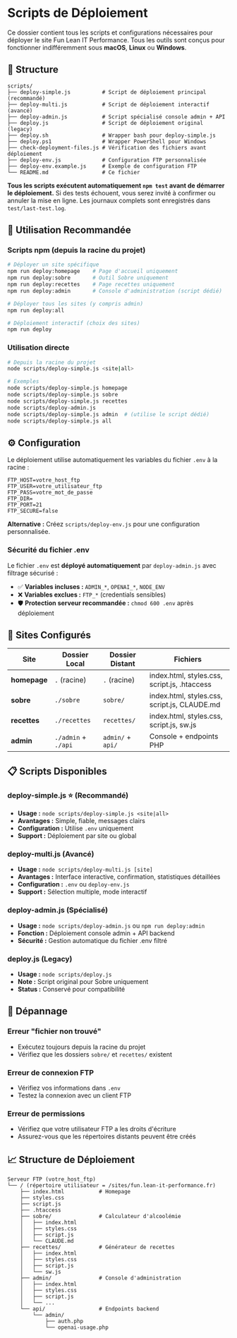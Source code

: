 # Scripts de Déploiement

Ce dossier contient tous les scripts et configurations nécessaires pour déployer le site Fun Lean IT Performance. Tous les outils sont conçus pour fonctionner indifféremment sous **macOS**, **Linux** ou **Windows**.

## 📁 Structure

```
scripts/
├── deploy-simple.js          # Script de déploiement principal (recommandé)
├── deploy-multi.js           # Script de déploiement interactif (avancé)
├── deploy-admin.js           # Script spécialisé console admin + API
├── deploy.js                 # Script de déploiement original (legacy)
├── deploy.sh                 # Wrapper bash pour deploy-simple.js
├── deploy.ps1                # Wrapper PowerShell pour Windows
├── check-deployment-files.js # Vérification des fichiers avant déploiement
├── deploy-env.js             # Configuration FTP personnalisée
├── deploy-env.example.js     # Exemple de configuration FTP
└── README.md                 # Ce fichier
```

**Tous les scripts exécutent automatiquement `npm test` avant de démarrer le déploiement.**
Si des tests échouent, vous serez invité à confirmer ou annuler la mise en ligne.
Les journaux complets sont enregistrés dans `test/last-test.log`.

## 🚀 Utilisation Recommandée

### Scripts npm (depuis la racine du projet)

```bash
# Déployer un site spécifique
npm run deploy:homepage    # Page d'accueil uniquement
npm run deploy:sobre       # Outil Sobre uniquement  
npm run deploy:recettes    # Page recettes uniquement
npm run deploy:admin       # Console d'administration (script dédié)

# Déployer tous les sites (y compris admin)
npm run deploy:all

# Déploiement interactif (choix des sites)
npm run deploy
```

### Utilisation directe

```bash
# Depuis la racine du projet
node scripts/deploy-simple.js <site|all>

# Exemples
node scripts/deploy-simple.js homepage
node scripts/deploy-simple.js sobre
node scripts/deploy-simple.js recettes
node scripts/deploy-admin.js
node scripts/deploy-simple.js admin  # (utilise le script dédié)
node scripts/deploy-simple.js all
```

## ⚙️ Configuration

Le déploiement utilise automatiquement les variables du fichier `.env` à la racine :

```env
FTP_HOST=votre_host_ftp
FTP_USER=votre_utilisateur_ftp
FTP_PASS=votre_mot_de_passe
FTP_DIR=
FTP_PORT=21
FTP_SECURE=false
```

**Alternative :** Créez `scripts/deploy-env.js` pour une configuration personnalisée.

### Sécurité du fichier .env

Le fichier `.env` est **déployé automatiquement** par `deploy-admin.js` avec filtrage sécurisé :

- ✅ **Variables incluses :** `ADMIN_*`, `OPENAI_*`, `NODE_ENV`
- ❌ **Variables exclues :** `FTP_*` (credentials sensibles)
- 🛡️ **Protection serveur recommandée :** `chmod 600 .env` après déploiement

## 📂 Sites Configurés

| Site | Dossier Local | Dossier Distant | Fichiers |
|------|---------------|-----------------|----------|
| **homepage** | `.` (racine) | `.` (racine) | index.html, styles.css, script.js, .htaccess |
| **sobre** | `./sobre` | `sobre/` | index.html, styles.css, script.js, CLAUDE.md |
| **recettes** | `./recettes` | `recettes/` | index.html, styles.css, script.js, sw.js |
| **admin** | `./admin` + `./api` | `admin/` + `api/` | Console + endpoints PHP |

## 📋 Scripts Disponibles

### deploy-simple.js ⭐ (Recommandé)
- **Usage :** `node scripts/deploy-simple.js <site|all>`
- **Avantages :** Simple, fiable, messages clairs
- **Configuration :** Utilise `.env` uniquement
- **Support :** Déploiement par site ou global

### deploy-multi.js (Avancé)
- **Usage :** `node scripts/deploy-multi.js [site]`
- **Avantages :** Interface interactive, confirmation, statistiques détaillées
- **Configuration :** `.env` ou `deploy-env.js`
- **Support :** Sélection multiple, mode interactif

### deploy-admin.js (Spécialisé)
- **Usage :** `node scripts/deploy-admin.js` ou `npm run deploy:admin`
- **Fonction :** Déploiement console admin + API backend
- **Sécurité :** Gestion automatique du fichier .env filtré

### deploy.js (Legacy)
- **Usage :** `node scripts/deploy.js`
- **Note :** Script original pour Sobre uniquement
- **Status :** Conservé pour compatibilité

## 🔧 Dépannage

### Erreur "fichier non trouvé"
- Exécutez toujours depuis la racine du projet
- Vérifiez que les dossiers `sobre/` et `recettes/` existent

### Erreur de connexion FTP
- Vérifiez vos informations dans `.env`
- Testez la connexion avec un client FTP

### Erreur de permissions
- Vérifiez que votre utilisateur FTP a les droits d'écriture
- Assurez-vous que les répertoires distants peuvent être créés

## 📈 Structure de Déploiement

```
Serveur FTP (votre_host_ftp)
└── / (répertoire utilisateur = /sites/fun.lean-it-performance.fr)
    ├── index.html           # Homepage
    ├── styles.css
    ├── script.js
    ├── .htaccess
    ├── sobre/               # Calculateur d'alcoolémie
    │   ├── index.html
    │   ├── styles.css
    │   ├── script.js
    │   └── CLAUDE.md
    ├── recettes/            # Générateur de recettes
    │   ├── index.html
    │   ├── styles.css
    │   ├── script.js
    │   └── sw.js
    ├── admin/               # Console d'administration
    │   ├── index.html
    │   ├── styles.css
    │   ├── script.js
    │   └── ...
    └── api/                 # Endpoints backend
        └── admin/
            ├── auth.php
            └── openai-usage.php
```